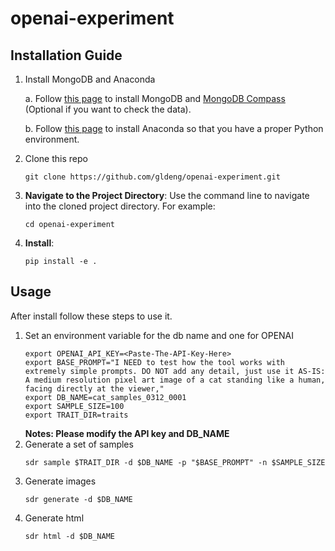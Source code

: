 # openai-experiment

## Installation Guide

1. Install MongoDB and Anaconda

   a. Follow [this page](https://www.mongodb.com/docs/manual/installation/) to install MongoDB and [MongoDB Compass](https://www.mongodb.com/try/download/compass) (Optional if you want to check the data).

   b. Follow [this page](https://docs.anaconda.com/free/anaconda/install/index.html) to install Anaconda so that you have a proper Python environment.

1. Clone this repo
   ```
   git clone https://github.com/gldeng/openai-experiment.git
   ```

1. **Navigate to the Project Directory**: Use the command line to navigate into the cloned project directory. For example:
    ```
    cd openai-experiment
    ```

2. **Install**: 
    ```
    pip install -e .
    ```

## Usage
After install follow these steps to use it.

1. Set an environment variable for the db name and one for OPENAI
    ```
    export OPENAI_API_KEY=<Paste-The-API-Key-Here>
    export BASE_PROMPT="I NEED to test how the tool works with extremely simple prompts. DO NOT add any detail, just use it AS-IS: A medium resolution pixel art image of a cat standing like a human, facing directly at the viewer,"
    export DB_NAME=cat_samples_0312_0001
    export SAMPLE_SIZE=100
    export TRAIT_DIR=traits
    ```
    **Notes: Please modify the API key and DB_NAME**
2. Generate a set of samples
    ```
    sdr sample $TRAIT_DIR -d $DB_NAME -p "$BASE_PROMPT" -n $SAMPLE_SIZE
    ```
4. Generate images
    ```
    sdr generate -d $DB_NAME
    ```
5. Generate html
    ```
    sdr html -d $DB_NAME
    ```
